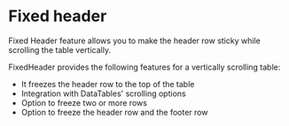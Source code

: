 # Fixed header

Fixed Header feature allows you to make the header row sticky while scrolling the table vertically.

FixedHeader provides the following features for a vertically scrolling table:

- It freezes the header row to the top of the table
- Integration with DataTables' scrolling options
- Option to freeze two or more rows
- Option to freeze the header row and the footer row
